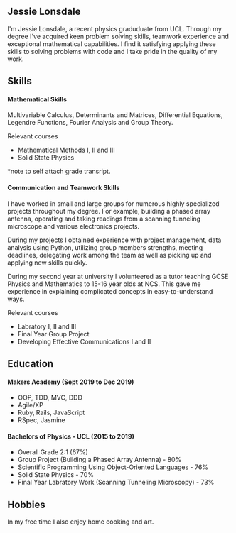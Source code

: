 ## Jessie Lonsdale

I'm Jessie Lonsdale, a recent physics graduduate from UCL. Through my degree I've acquired keen problem solving skills, teamwork experience and exceptional mathematical capabilities. I find it satisfying applying these skills to solving problems with code and I take pride in the quality of my work.

## Skills

#### Mathematical Skills

Multivariable Calculus, Determinants and Matrices, Differential Equations, Legendre Functions, Fourier Analysis and
Group Theory.

Relevant courses
- Mathematical Methods I, II and III
- Solid State Physics

*note to self attach grade transript.

#### Communication and Teamwork Skills

I have worked in small and large groups for numerous highly specialized projects throughout my degree. For example, building a phased array antenna, operating and taking readings from a scanning tunneling microscope and various electronics projects.

During my projects I obtained experience with project management, data analysis using Python, utilizing group members strengths, meeting deadlines, delegating work among the team as well as picking up and applying new skills quickly.

During my second year at university I volunteered as a tutor teaching GCSE Physics and Mathematics to 15-16 year olds at NCS. This gave me experience in explaining complicated concepts in easy-to-understand ways.

Relevant courses
- Labratory I, II and III
- Final Year Group Project
- Developing Effective Communications I and II

## Education

#### Makers Academy (Sept 2019 to Dec 2019)

- OOP, TDD, MVC, DDD
- Agile/XP
- Ruby, Rails, JavaScript
- RSpec, Jasmine

#### Bachelors of Physics - UCL (2015 to 2019)

- Overall Grade 2:1 (67%)
- Group Project (Building a Phased Array Antenna) - 80%
- Scientific Programming Using Object-Oriented Languages - 76%
- Solid State Physics - 70%
- Final Year Labratory Work (Scanning Tunneling Microscopy) - 73%

## Hobbies

In my free time I also enjoy home cooking and art.
